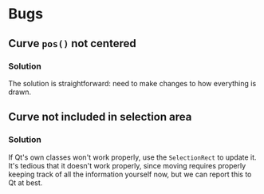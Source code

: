 # Bugs

## Curve `pos()` not centered

### Solution

The solution is straightforward: need to make changes to how everything is drawn.

## Curve not included in selection area

### Solution

If Qt's own classes won't work properly, use the `SelectionRect` to update it. It's tedious that it doesn't work properly, since moving requires properly keeping track of all the information yourself now, but we can report this to Qt at best.